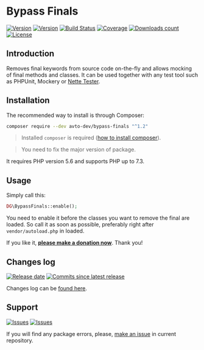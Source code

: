 Bypass Finals
=============

[![Version][badge_packagist_version]][link_packagist]
[![Version][badge_php_version]][link_packagist]
[![Build Status][badge_build_status]][link_build_status]
[![Coverage][badge_coverage]][link_coverage]
[![Downloads count][badge_downloads_count]][link_packagist]
[![License][badge_license]][link_license]

Introduction
------------

Removes final keywords from source code on-the-fly and allows mocking of final methods and classes.
It can be used together with any test tool such as PHPUnit, Mockery or [Nette Tester](https://tester.nette.org).


Installation
------------

The recommended way to install is through Composer:

```bash
composer require --dev avto-dev/bypass-finals "^1.2"
```

> Installed `composer` is required ([how to install composer][getcomposer]).

> You need to fix the major version of package.

It requires PHP version 5.6 and supports PHP up to 7.3.


Usage
-----

Simply call this:

```php
DG\BypassFinals::enable();
```

You need to enable it before the classes you want to remove the final are loaded. So call it as soon as possible,
preferably right after `vendor/autoload.php` in loaded.

If you like it, **[please make a donation now](https://nette.org/make-donation?to=bypass-finals)**. Thank you!

## Changes log

[![Release date][badge_release_date]][link_releases]
[![Commits since latest release][badge_commits_since_release]][link_commits]

Changes log can be [found here][link_changes_log].

## Support

[![Issues][badge_issues]][link_issues]
[![Issues][badge_pulls]][link_pulls]

If you will find any package errors, please, [make an issue][link_create_issue] in current repository.

[badge_packagist_version]:https://img.shields.io/packagist/v/avto-dev/bypass-finals.svg?maxAge=180
[badge_php_version]:https://img.shields.io/packagist/php-v/avto-dev/bypass-finals.svg?longCache=true
[badge_build_status]:https://travis-ci.org/avto-dev/bypass-finals.svg?branch=master
[badge_coverage]:https://img.shields.io/codecov/c/github/avto-dev/bypass-finals/master.svg?maxAge=60
[badge_downloads_count]:https://img.shields.io/packagist/dt/avto-dev/bypass-finals.svg?maxAge=180
[badge_license]:https://img.shields.io/packagist/l/avto-dev/bypass-finals.svg?longCache=true
[badge_release_date]:https://img.shields.io/github/release-date/avto-dev/bypass-finals.svg?style=flat-square&maxAge=180
[badge_commits_since_release]:https://img.shields.io/github/commits-since/avto-dev/bypass-finals/latest.svg?style=flat-square&maxAge=180
[badge_issues]:https://img.shields.io/github/issues/avto-dev/bypass-finals.svg?style=flat-square&maxAge=180
[badge_pulls]:https://img.shields.io/github/issues-pr/avto-dev/bypass-finals.svg?style=flat-square&maxAge=180
[link_releases]:https://github.com/avto-dev/bypass-finals/releases
[link_packagist]:https://packagist.org/packages/avto-dev/bypass-finals
[link_build_status]:https://travis-ci.org/avto-dev/bypass-finals
[link_coverage]:https://codecov.io/gh/avto-dev/bypass-finals/
[link_changes_log]:https://github.com/avto-dev/bypass-finals/blob/master/CHANGELOG.md
[link_issues]:https://github.com/avto-dev/bypass-finals/issues
[link_create_issue]:https://github.com/avto-dev/bypass-finals/issues/new/choose
[link_commits]:https://github.com/avto-dev/bypass-finals/commits
[link_pulls]:https://github.com/avto-dev/bypass-finals/pulls
[link_license]:https://github.com/avto-dev/bypass-finals/blob/master/LICENSE
[getcomposer]:https://getcomposer.org/download/
